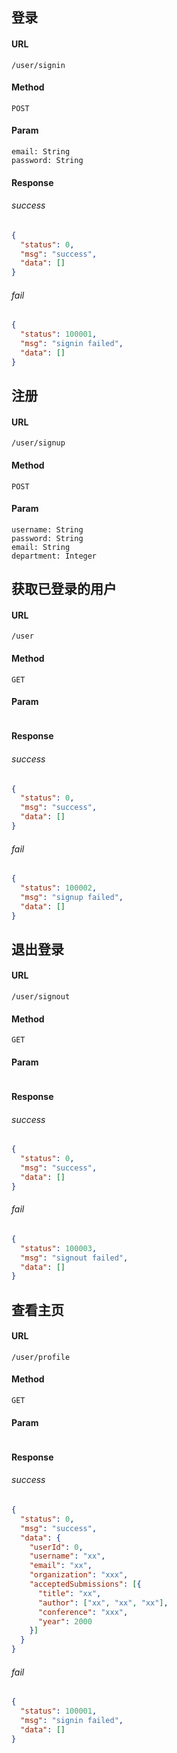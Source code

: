 ## 登录
#### URL
```
/user/signin
```

#### Method
``` 
POST
```

#### Param
``` 
email: String
password: String
```

#### Response
###### success
```json
{
  "status": 0,
  "msg": "success",
  "data": []
}
```
###### fail
```json
{
  "status": 100001,
  "msg": "signin failed",
  "data": []
}
```

## 注册
#### URL
``` 
/user/signup
```

#### Method
```
POST
```

#### Param
``` 
username: String
password: String
email: String
department: Integer
```


## 获取已登录的用户
#### URL
``` 
/user
```

#### Method
```
GET
```

#### Param
``` 
```

#### Response
###### success
```json
{
  "status": 0,
  "msg": "success",
  "data": []
}
```
###### fail
```json
{
  "status": 100002,
  "msg": "signup failed",
  "data": []
}
```

## 退出登录
#### URL
``` 
/user/signout
```

#### Method
```
GET
```

#### Param
``` 
```

#### Response
###### success
```json
{
  "status": 0,
  "msg": "success",
  "data": []
}
```
###### fail
```json
{
  "status": 100003,
  "msg": "signout failed",
  "data": []
}
```

## 查看主页
#### URL
```
/user/profile
```

#### Method
``` 
GET
```

#### Param
``` 
```

#### Response
###### success
```json
{
  "status": 0,
  "msg": "success",
  "data": {
    "userId": 0,
    "username": "xx",
    "email": "xx",
    "organization": "xxx",
    "acceptedSubmissions": [{
      "title": "xx",
      "author": ["xx", "xx", "xx"],
      "conference": "xxx",
      "year": 2000
    }] 
  }
}
```
###### fail
```json
{
  "status": 100001,
  "msg": "signin failed",
  "data": []
}
```